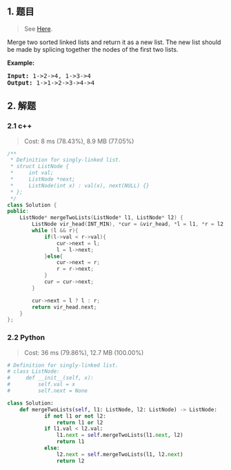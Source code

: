 ## 1. 题目

> See [Here](https://leetcode.com/problems/merge-two-sorted-lists/).

<div><p>Merge two sorted linked lists and return it as a new list. The new list should be made by splicing together the nodes of the first two lists.</p>

<p><b>Example:</b>
</p><pre><b>Input:</b> 1-&gt;2-&gt;4, 1-&gt;3-&gt;4
<b>Output:</b> 1-&gt;1-&gt;2-&gt;3-&gt;4-&gt;4
</pre>
<p></p></div>

## 2. 解题

### 2.1 c++

> Cost: 8 ms (78.43%), 8.9 MB (77.05%)

```cpp
/**
 * Definition for singly-linked list.
 * struct ListNode {
 *     int val;
 *     ListNode *next;
 *     ListNode(int x) : val(x), next(NULL) {}
 * };
 */
class Solution {
public:
    ListNode* mergeTwoLists(ListNode* l1, ListNode* l2) {
        ListNode vir_head(INT_MIN), *cur = &vir_head, *l = l1, *r = l2;
        while (l && r){
            if(l->val < r->val){
                cur->next = l;
                l = l->next;
            }else{
                cur->next = r;
                r = r->next;
            }
            cur = cur->next;
        }

        cur->next = l ? l : r;
        return vir_head.next;
    }
};
```

### 2.2 Python

> Cost: 36 ms (79.86%), 12.7 MB (100.00%)

```python
# Definition for singly-linked list.
# class ListNode:
#     def __init__(self, x):
#         self.val = x
#         self.next = None

class Solution:
    def mergeTwoLists(self, l1: ListNode, l2: ListNode) -> ListNode:
            if not l1 or not l2:
                return l1 or l2
            if l1.val < l2.val:
                l1.next = self.mergeTwoLists(l1.next, l2)
                return l1
            else:
                l2.next = self.mergeTwoLists(l1, l2.next)
                return l2
```
